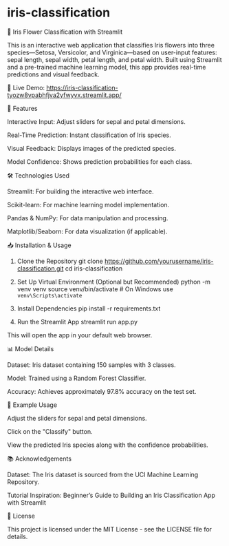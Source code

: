 # iris-classification
🌸 Iris Flower Classification with Streamlit

This is an interactive web application that classifies Iris flowers into three species—Setosa, Versicolor, and Virginica—based on user-input features: sepal length, sepal width, petal length, and petal width. Built using Streamlit and a pre-trained machine learning model, this app provides real-time predictions and visual feedback.

🔗 Live Demo: https://iris-classification-tyozw8vpabhfjva2yfwyvx.streamlit.app/

📌 Features

Interactive Input: Adjust sliders for sepal and petal dimensions.

Real-Time Prediction: Instant classification of Iris species.

Visual Feedback: Displays images of the predicted species.

Model Confidence: Shows prediction probabilities for each class.

🛠️ Technologies Used

Streamlit: For building the interactive web interface.

Scikit-learn: For machine learning model implementation.

Pandas & NumPy: For data manipulation and processing.

Matplotlib/Seaborn: For data visualization (if applicable).

📥 Installation & Usage
1. Clone the Repository
git clone https://github.com/yourusername/iris-classification.git
cd iris-classification

2. Set Up Virtual Environment (Optional but Recommended)
python -m venv venv
source venv/bin/activate  # On Windows use `venv\Scripts\activate`

3. Install Dependencies
pip install -r requirements.txt

4. Run the Streamlit App
streamlit run app.py


This will open the app in your default web browser.

📊 Model Details

Dataset: Iris dataset containing 150 samples with 3 classes.

Model: Trained using a Random Forest Classifier.

Accuracy: Achieves approximately 97.8% accuracy on the test set.

🧪 Example Usage

Adjust the sliders for sepal and petal dimensions.

Click on the "Classify" button.

View the predicted Iris species along with the confidence probabilities.

📚 Acknowledgements

Dataset: The Iris dataset is sourced from the UCI Machine Learning Repository.

Tutorial Inspiration: Beginner’s Guide to Building an Iris Classification App with Streamlit

📄 License

This project is licensed under the MIT License - see the LICENSE
 file for details.
